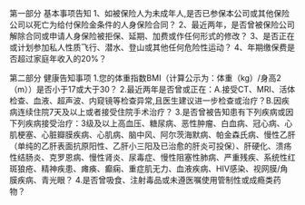 第一部分 基本事项告知 1、如被保险人为未成年人,是否已参保本公司或其他保险公司以死亡为给付保险金条件的人身保险合同？ 2、最近两年，是否曾被保险公司解除合同或申请人身保险被拒保、延期、加费或作任何形式的修改？ 3、是否正在或计划参加私人性质飞行、潜水、登山或其他任何危险性运动？ 4、年期缴保费是否超过家庭年收入的20%？

第二部分 健康告知事项 1.您的体重指数BMI（计算公示为：体重（kg）/身高2（m））是否小于17或大于30？ 2.最近两年是否曾或正在：A.接受CT、MRI、活体检查、血液、超声波、内窥镜等检查异常,且医生建议进一步检查或治疗？B.因疾病连续住院7天及以上或者接受住院手术治疗？ 3.是否曾被告知患有下列疾病或因下列疾病接受治疗：3级及以上高血压、糖尿病、恶性肿瘤、白血病、冠心病、心肌梗塞、心脏瓣膜疾病、心肌病、脑中风、阿尔茨海默病、帕金森氏病、慢性乙肝（单纯的乙肝表面抗原阳性、乙肝小三阳及已治愈的肝炎可投保）、肝硬化、溃疡性结肠炎、克罗恩病、慢性肾炎、尿毒症、慢性阻塞性肺病、严重残疾、系统性红斑狼疮、精神疾患、瘫痪、癫痫、重症肌无力、血液疾病、HIV感染、视网膜/角膜疾病、青光眼？ 4.是否曾吸食、注射毒品或未遵医嘱使用管制性或成瘾类药物？